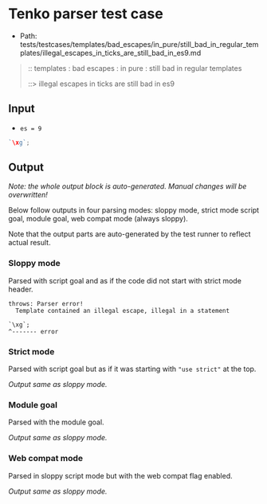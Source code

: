 # Tenko parser test case

- Path: tests/testcases/templates/bad_escapes/in_pure/still_bad_in_regular_templates/illegal_escapes_in_ticks_are_still_bad_in_es9.md

> :: templates : bad escapes : in pure : still bad in regular templates
>
> ::> illegal escapes in ticks are still bad in es9

## Input

- `es = 9`

`````js
`\xg`;
`````

## Output

_Note: the whole output block is auto-generated. Manual changes will be overwritten!_

Below follow outputs in four parsing modes: sloppy mode, strict mode script goal, module goal, web compat mode (always sloppy).

Note that the output parts are auto-generated by the test runner to reflect actual result.

### Sloppy mode

Parsed with script goal and as if the code did not start with strict mode header.

`````
throws: Parser error!
  Template contained an illegal escape, illegal in a statement

`\xg`;
^------- error
`````

### Strict mode

Parsed with script goal but as if it was starting with `"use strict"` at the top.

_Output same as sloppy mode._

### Module goal

Parsed with the module goal.

_Output same as sloppy mode._

### Web compat mode

Parsed in sloppy script mode but with the web compat flag enabled.

_Output same as sloppy mode._
